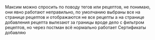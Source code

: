 Максим можно спросить по поводу тегов или рецептов, не понимаю,
они явно работают неправильно, по умолчанию выбраны все на странице рецептов
и отображаются не все рецепты а на странице добавления рецепта вылезают за границы
вроде дело с фильтром рецептов, но через постман всё нормально работает
Сертификаты добавляю
